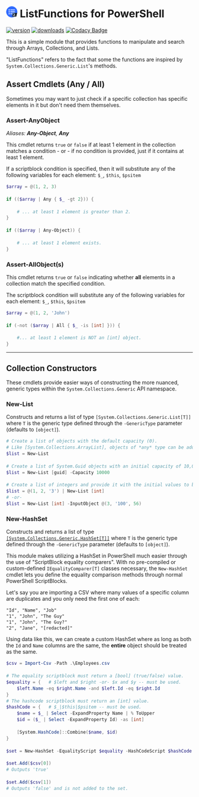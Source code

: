 # <img height="30px" src="./.icon/list-functions.png" alt="ListFunctions"></img> ListFunctions for PowerShell

[![version](https://img.shields.io/powershellgallery/v/ListFunctions.svg?include_prereleases)](https://www.powershellgallery.com/packages/ListFunctions)
[![downloads](https://img.shields.io/powershellgallery/dt/ListFunctions.svg?label=downloads)](https://www.powershellgallery.com/stats/packages/ListFunctions?groupby=Version)
[![Codacy Badge](https://app.codacy.com/project/badge/Grade/097d27365fac4fc69ac2c45570db85d6)](https://www.codacy.com/gh/Yevrag35/PowerShell-ListFunctions/dashboard?utm_source=github.com&amp;utm_medium=referral&amp;utm_content=Yevrag35/PowerShell-ListFunctions&amp;utm_campaign=Badge_Grade)

This is a simple module that provides functions to manipulate and search through Arrays, Collections, and Lists.  

"ListFunctions" refers to the fact that some the functions are inspired by <code>System.Collections.Generic.List</code>'s methods.

## Assert Cmdlets (Any / All)

Sometimes you may want to just check if a specific collection has specific elements in it but don't need them themselves.

### Assert-AnyObject

_Aliases: __Any-Object__, __Any___

This cmdlet returns <code>true</code> or <code>false</code> if at least 1 element in the collection matches a condition - or - if no condition is provided, just if it contains at least 1 element.

If a scriptblock condition is specified, then it will substitute any of the following variables for each element: <code>\$\_</code>, <code>\$this</code>, <code>\$psitem</code>

```powershell
$array = @(1, 2, 3)

if (($array | Any { $_ -gt 2})) {

    # ... at least 1 element is greater than 2.
}

if (($array | Any-Object)) {

    # ... at least 1 element exists.
}
```

### Assert-AllObject(s)

This cmdlet returns <code>true</code> or <code>false</code> indicating whether __all__ elements in a collection match the specified condition.

The scriptblock condition will substitute any of the following variables for each element: <code>\$\_</code>, <code>\$this</code>, <code>\$psitem</code>

```powershell
$array = @(1, 2, 'John')

if (-not ($array | All { $_ -is [int] })) {

    #... at least 1 element is NOT an [int] object.
}
```

---

## Collection Constructors

These cmdlets provide easier ways of constructing the more nuanced, generic types within the `System.Collections.Generic` API namespace.

### New-List

Constructs and returns a list of type `[System.Collections.Generic.List[T]]` where `T` is the generic type defined through the `-GenericType` parameter (defaults to `[object]`).

```powershell
# Create a list of objects with the default capacity (0). 
# Like [System.Collections.ArrayList], objects of *any* type can be added.
$list = New-List

# Create a list of System.Guid objects with an initial capacity of 10,000.
$list = New-List [guid] -Capacity 10000

# Create a list of integers and provide it with the initial values to be added.
$list = @(1, 2, '3') | New-List [int]
# -or-
$list = New-List [int] -InputObject @(3, '100', 56)

```

### New-HashSet

Constructs and returns a list of type [`[System.Collections.Generic.HashSet[T]]`](https://learn.microsoft.com/en-us/dotnet/api/system.collections.generic.hashset-1#remarks "See MS Docs about HashSet[T]") where `T` is the generic type defined through the `-GenericType` parameter (defaults to `[object]`).

This module makes utilizing a HashSet in PowerShell much easier through the use of "ScriptBlock equality comparers". With no pre-compiled or custom-defined `IEqualityComparer[T]` classes necessary, the `New-HashSet` cmdlet lets you define the equality comparison methods through normal PowerShell ScriptBlocks.

Let's say you are importing a CSV where many values of a specific column are duplicates and you only need the first one of each:

```csv
"Id", "Name", "Job"
"1", "John", "The Guy"
"1", "John", "The Guy?"
"2", "Jane", "[redacted]"
```

Using data like this, we can create a custom HashSet where as long as both the `Id` and `Name` columns are the same, the __entire__ object should be treated as the same.

```powershell
$csv = Import-Csv -Path .\Employees.csv

# The equality scriptblock must return a [bool] (true/false) value.
$equality = {   # $left and $right -or- $x and $y -- must be used.
    $left.Name -eq $right.Name -and $left.Id -eq $right.Id
}
# The hashcode scriptblock must return an [int] value.
$hashCode = {   # $_|$this|$psitem -- must be used.
    $name = $_ | Select -ExpandProperty Name | % ToUpper
    $id = ($_ | Select -ExpandProperty Id) -as [int]

    [System.HashCode]::Combine($name, $id)
}

$set = New-HashSet -EqualityScript $equality -HashCodeScript $hashCode -Capacity 2

$set.Add($csv[0])
# Outputs 'true'

$set.Add($csv[1])
# Outputs 'false' and is not added to the set.
```